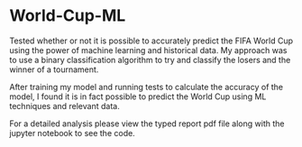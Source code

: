 # World-Cup-ML

Tested whether or not it is possible to accurately predict the FIFA World Cup using the power of machine learning and historical data. My approach was to use a binary classification algorithm to try and classify the losers and the winner of a tournament. 

After training my model and running tests to calculate the accuracy of the model, I found it is in fact possible to predict the World Cup using ML techniques and relevant data. 

For a detailed analysis please view the typed report pdf file along with the jupyter notebook to see the code.
